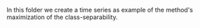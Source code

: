 In this folder we create a time series as example of the method's
maximization of the class-separability.


